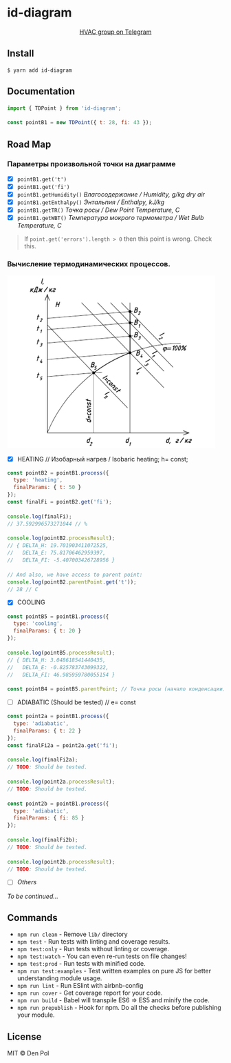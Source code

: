 # id-diagram

<div align="center">
  <p align="center">
    <a href="https://t.me/hvac_ru">HVAC group on Telegram</a>
  </p>
</div>

## Install

```
$ yarn add id-diagram
```

## Documentation
```javascript
import { TDPoint } from 'id-diagram';

const pointB1 = new TDPoint({ t: 28, fi: 43 });
```

## Road Map

### Параметры произвольной точки на диаграмме

- [x] `pointB1.get('t')`
- [x] `pointB1.get('fi')`
- [x] `pointB1.getHumidity()` _Влагосодержание / Humidity, g/kg dry air_
- [x] `pointB1.getEnthalpy()` _Энтальпия / Enthalpy, kJ/kg_
- [x] `pointB1.getTR()` _Точка росы / Dew Point Temperature, C_
- [x] `pointB1.getWBT()` _Температура мокрого термометра / Wet Bulb Temperature, C_

> If `point.get('errors').length > 0` then this point is wrong. Check this.

### Вычисление термодинамических процессов.
![Processes](./img/id-diagram-B1-B5-484x400.png)
- [x] HEATING // Изобарный нагрев / Isobaric heating; h= const;
```javascript
const pointB2 = pointB1.process({
  type: 'heating',
  finalParams: { t: 50 }
});
const finalFi = pointB2.get('fi');

console.log(finalFi);
// 37.592996573271044 // %

console.log(pointB2.processResult);
// { DELTA_H: 19.701903411072525,
//   DELTA_E: 75.81706462959397,
//   DELTA_FI: -5.407003426728956 }

// And also, we have access to parent point:
console.log(pointB2.parentPoint.get('t'));
// 28 // C
```
- [x] COOLING
```javascript
const pointB5 = pointB1.process({
  type: 'cooling',
  finalParams: { t: 20 }
});

console.log(pointB5.processResult);
// { DELTA_H: 3.048618541440435,
//   DELTA_E: -0.825783743099322,
//   DELTA_FI: 46.985959780055154 }

const pointB4 = pointB5.parentPoint; // Точка росы (начало конденсации)
```
- [ ] ADIABATIC (Should be tested) // e= const
```javascript
const point2a = pointB1.process({
  type: 'adiabatic',
  finalParams: { t: 22 }
});
const finalFi2a = point2a.get('fi');

console.log(finalFi2a);
// TODO: Should be tested.

console.log(point2a.processResult);
// TODO: Should be tested.

const point2b = pointB1.process({
  type: 'adiabatic',
  finalParams: { fi: 85 }
});

console.log(finalFi2b);
// TODO: Should be tested.

console.log(point2b.processResult);
// TODO: Should be tested.
```
- [ ] _Others_

_To be continued..._

## Commands
- `npm run clean` - Remove `lib/` directory
- `npm test` - Run tests with linting and coverage results.
- `npm test:only` - Run tests without linting or coverage.
- `npm test:watch` - You can even re-run tests on file changes!
- `npm test:prod` - Run tests with minified code.
- `npm run test:examples` - Test written examples on pure JS for better understanding module usage.
- `npm run lint` - Run ESlint with airbnb-config
- `npm run cover` - Get coverage report for your code.
- `npm run build` - Babel will transpile ES6 => ES5 and minify the code.
- `npm run prepublish` - Hook for npm. Do all the checks before publishing your module.

## License

MIT © Den Pol
